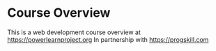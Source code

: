 # Course Overview

This is a web development course overview at https://powerlearnproject.org 
In partnership with https://progskill.com
